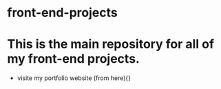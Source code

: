 # front-end-projects
# This is the main repository for all of my front-end projects.

- visite my portfolio website (from here){}
